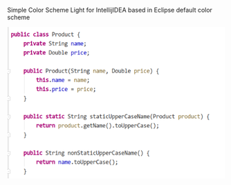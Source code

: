 Simple Color Scheme Light for IntellijIDEA based in Eclipse default color scheme

![screenshot](eclipse.png)
